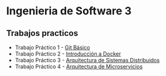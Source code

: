 # Ingenieria de Software 3 
## Trabajos practicos

  * Trabajo Práctico 1 - [Git Básico](TrabajosPracticos/TP1)
  * Trabajo Práctico 2 - [Introducción a Docker](TrabajosPracticos/TP2)
  * Trabajo Práctico 3 - [Arquitectura de Sistemas Distribuidos](TrabajosPracticos/TP3)
  * Trabajo Práctico 4 - [Arquitectura de Microservicios](TrabajosPracticos/TP4)
